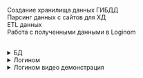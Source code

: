 Создание хранилища данных ГИБДД  
Парсинг данных с сайтов для ХД  
ETL данных <br />
Работа с полученными данными в Loginom <br /> <br />

<details> <summary>БД</summary>


Диаграмма БД:
![0](https://user-images.githubusercontent.com/86796337/124172896-0dc5cc80-dab3-11eb-9e2e-d55010233354.jpg) <br /> 

Диграмма БД после обогащения данных:
![01](https://user-images.githubusercontent.com/86796337/124172902-0ef6f980-dab3-11eb-99a8-467d53881f98.jpg)  <br />


Запросы, представления, хранимые процедуры:
![1](https://user-images.githubusercontent.com/86796337/124195668-918fb100-dad3-11eb-9158-6e9a8521d41a.png)
![2](https://user-images.githubusercontent.com/86796337/124195670-92c0de00-dad3-11eb-9cd4-8f92b2741fdd.png)


Очистка данных:
![image](https://user-images.githubusercontent.com/86796337/124195400-10381e80-dad3-11eb-9edf-50f885e81f53.png) <br />


Обогащение данных: ![image](https://user-images.githubusercontent.com/86796337/124195471-3cec3600-dad3-11eb-8cb2-04c438f38344.png)
<br />

</details>


<details> <summary>Логином</summary>
 
![1](https://user-images.githubusercontent.com/86796337/124172907-10282680-dab3-11eb-8346-2940d6f89832.png)  <br />

Главная таблица с которой работаем:
![2](https://user-images.githubusercontent.com/86796337/124172913-10c0bd00-dab3-11eb-8b15-e23d0e6f82c8.png)  <br />

Группировка по сезонам:
![000](https://user-images.githubusercontent.com/86796337/124174018-8416fe80-dab4-11eb-932a-666d08339f54.png) <br />

Квантование по сумме штрафа:
 ![quantization](https://user-images.githubusercontent.com/86796337/126626978-f20177bc-d810-40f2-9714-6d2ca5f9134e.png) <br />

 

ABC-модуль:
![4](https://user-images.githubusercontent.com/86796337/124172922-13231700-dab3-11eb-8854-84b21e6c215d.png)  <br />

Конечная диаграмма:
![31](https://user-images.githubusercontent.com/86796337/124173439-b2480e80-dab3-11eb-850c-707952562eaa.png)  <br />


XYZ-модуль:
![3](https://user-images.githubusercontent.com/86796337/124172918-11f1ea00-dab3-11eb-9aed-8d04de33e24f.png)  <br />

Конечная диаграмма:
![21](https://user-images.githubusercontent.com/86796337/124173419-aceac400-dab3-11eb-9c32-d3871d1b4d64.png)  <br />

Конечная диаграмма слияния ABC и XYZ групп
![5](https://user-images.githubusercontent.com/86796337/124174416-00a9dd00-dab5-11eb-9a98-e47886cca77e.png)
  <br />

</details>

<details> <summary>Логином видео демонстрация</summary>

 <br />
              <details> <summary>Основной сценарий: </summary>

 https://user-images.githubusercontent.com/86796337/126628378-88a3f4a1-3c11-4aa8-8e07-07ce053a0285.mp4  

 
</details>
 
 <br />
             <details> <summary>ABC-группы: </summary>
 
 https://user-images.githubusercontent.com/86796337/126628460-ae847968-8e12-499e-988d-44f497e2a5df.mp4 
 
 </details>
<br />
               <details> <summary>XYZ-группы: </summary>
 
https://user-images.githubusercontent.com/86796337/126628473-7aaa83a5-c811-43bf-a753-55b1547cd58c.mp4 
</details>


</details>
 

